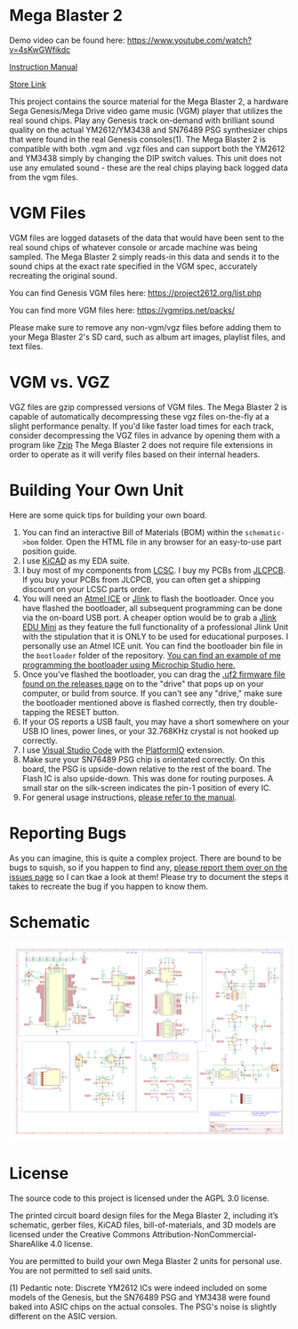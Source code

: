 # Mega Blaster 2

Demo video can be found here: https://www.youtube.com/watch?v=4sKwGWfikdc

[Instruction Manual](https://github.com/AidanHockey5/MegaBlaster2/raw/master/man/MegaBlaster2InstructionManual.pdf)

[Store Link](https://www.aidanlawrence.com/product/mega-blaster-2/)


This project contains the source material for the Mega Blaster 2, a hardware Sega Genesis/Mega Drive video game music (VGM) player that utilizes the real sound chips. Play any Genesis track on-demand with brilliant sound quality on the actual YM2612/YM3438 and SN76489 PSG synthesizer chips that were found in the real Genesis consoles(1). The Mega Blaster 2 is compatible with both .vgm and .vgz files and can support both the YM2612 and YM3438 simply by changing the DIP switch values. This unit does not use any emulated sound - these are the real chips playing back logged data from the vgm files. 

# VGM Files

VGM files are logged datasets of the data that would have been sent to the real sound chips of whatever console or arcade machine was being sampled. The Mega Blaster 2 simply reads-in this data and sends it to the sound chips at the exact rate specified in the VGM spec, accurately recreating the original sound.

You can find Genesis VGM files here: https://project2612.org/list.php

You can find more VGM files here: https://vgmrips.net/packs/

Please make sure to remove any non-vgm/vgz files before adding them to your Mega Blaster 2's SD card, such as album art images, playlist files, and text files.

# VGM vs. VGZ

VGZ files are gzip compressed versions of VGM files. The Mega Blaster 2 is capable of automatically decompressing these vgz files on-the-fly at a slight performance penalty. If you'd like faster load times for each track, consider decompressing the VGZ files in advance by opening them with a program like [7zip](https://www.7-zip.org/)
The Mega Blaster 2 does not require file extensions in order to operate as it will verify files based on their internal headers.

# Building Your Own Unit

Here are some quick tips for building your own board.

1) You can find an interactive Bill of Materials (BOM) within the `schematic->bom` folder. Open the HTML file in any browser for an easy-to-use part position guide.
2) I use [KiCAD](https://kicad.org/) as my EDA suite.
4) I buy most of my components from [LCSC](https://lcsc.com/). I buy my PCBs from [JLCPCB](https://jlcpcb.com/). If you buy your PCBs from JLCPCB, you can often get a shipping discount on your LCSC parts order.
5) You will need an [Atmel ICE](https://www.microchip.com/DevelopmentTools/ProductDetails/ATATMEL-ICE) or [Jlink](https://www.segger.com/products/debug-probes/j-link/) to flash the bootloader. Once you have flashed the bootloader, all subsequent programming can be done via the on-board USB port. A cheaper option would be to grab a [Jlink EDU Mini](https://shop-us.segger.com/J_Link_EDU_mini_p/8.08.91.htm) as they feature the full functionality of a professional Jlink Unit with the stipulation that it is ONLY to be used for educational purposes. I personally use an Atmel ICE unit. You can find the bootloader bin file in the `bootloader` folder of the repository. [You can find an example of me programming the bootloader using Microchip Studio here.](https://youtu.be/FjPftGuLnGg?t=9259)
6) Once you've flashed the bootloader, you can drag the [.uf2 firmware file found on the releases page](https://github.com/AidanHockey5/MegaBlaster2/releases) on to the "drive" that pops up on your computer, or build from source. If you can't see any "drive," make sure the bootloader mentioned above is flashed correctly, then try double-tapping the RESET button. 
7) If your OS reports a USB fault, you may have a short somewhere on your USB IO lines, power lines, or your 32.768KHz crystal is not hooked up correctly.
8) I use [Visual Studio Code](https://code.visualstudio.com/) with the [PlatformIO](https://platformio.org/install/ide?install=vscode) extension.
9) Make sure your SN76489 PSG chip is orientated correctly. On this board, the PSG is upside-down relative to the rest of the board. The Flash IC is also upside-down. This was done for routing purposes. A small star on the silk-screen indicates the pin-1 position of every IC.
10) For general usage instructions, [please refer to the manual](https://github.com/AidanHockey5/MegaBlaster2/raw/master/man/MegaBlaster2InstructionManual.pdf).

# Reporting Bugs

As you can imagine, this is quite a complex project. There are bound to be bugs to squish, so if you happen to find any, [please report them over on the issues page](https://github.com/AidanHockey5/MegaBlaster2/issues) so I can tkae a look at them! Please try to document the steps it takes to recreate the bug if you happen to know them.

# Schematic

![Schematic](https://github.com/AidanHockey5/MegaBlaster2/raw/master/schematic/MegaBlaster2.png)

# License
The source code to this project is licensed under the AGPL 3.0 license.

The printed circuit board design files for the Mega Blaster 2, including it’s schematic, gerber files, KiCAD files, bill-of-materials, and 3D models are licensed under the Creative Commons Attribution-NonCommercial-ShareAlike 4.0 license.

You are permitted to build your own Mega Blaster 2 units for personal use. You are not permitted to sell said units.

(1) Pedantic note: Discrete YM2612 ICs were indeed included on some models of the Genesis, but the SN76489 PSG and YM3438 were found baked into ASIC chips on the actual consoles. The PSG's noise is slightly different on the ASIC version.
